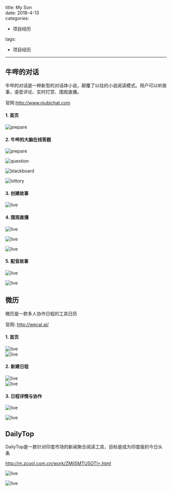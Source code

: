 title: My Son    
date: 2018-4-13     
categories:    
- 项目经历    
       
       
       
tags:       
- 项目经历    
    
   
---   

## 牛哔的对话

牛哔的对话是一种新型的对话体小说，颠覆了以往的小说阅读模式。用户可以听故事，语音评论、实时打赏、围观直播。 

官网:http://www.niubichat.com   

####  1. 首页  

![prepare](https://github.com/liuyicheng3/learning-summary/blob/master/history/bibi_main_0.jpeg?raw=true) 


####  2. 牛哔的大脑在线答题

![prepare](https://github.com/liuyicheng3/learning-summary/blob/master/history/bibi_arena_0.png?raw=true) 

![question](https://github.com/liuyicheng3/learning-summary/blob/master/history/bibi_arena_1.png?raw=true)  

![blackboard](https://github.com/liuyicheng3/learning-summary/blob/master/history/bibi_arena_2.png?raw=true)

![lottory](https://github.com/liuyicheng3/learning-summary/blob/master/history/bibi_arena_3.png?raw=true)  

####  3. 创建故事

![live](https://github.com/liuyicheng3/learning-summary/blob/master/history/bibi_create_0.jpeg?raw=true) 


####  4. 围观直播    

![live](https://github.com/liuyicheng3/learning-summary/blob/master/history/bibi_live_0.png?raw=true) 

![live](https://github.com/liuyicheng3/learning-summary/blob/master/history/bibi_live_1.png?raw=true) 

![live](https://github.com/liuyicheng3/learning-summary/blob/master/history/bibi_live_2.jpeg?raw=true) 

####  5. 配音故事   

![live](https://github.com/liuyicheng3/learning-summary/blob/master/history/bibi_review_0.jpeg?raw=true) 

![live](https://github.com/liuyicheng3/learning-summary/blob/master/history/bibi_review_1.jpeg?raw=true) 



## 微历

微历是一款多人协作日程的工具日历

官网: http://wecal.ai/

####  1. 首页   

![live](https://github.com/liuyicheng3/learning-summary/blob/master/history/wecal_04.jpeg?raw=true)   
![live](https://github.com/liuyicheng3/learning-summary/blob/master/history/wecal_05.jpeg?raw=true)  

####  2. 新建日程  

![live](https://github.com/liuyicheng3/learning-summary/blob/master/history/wecal_00.png?raw=true)   
![live](https://github.com/liuyicheng3/learning-summary/blob/master/history/wecal_01.png?raw=true)  

####  3. 日程详情与协作   

![live](https://github.com/liuyicheng3/learning-summary/blob/master/history/wecal_02.jpeg?raw=true)  

![live](https://github.com/liuyicheng3/learning-summary/blob/master/history/wecal_03.jpeg?raw=true)


## DailyTop

DailyTop是一款针对印度市场的新闻聚合阅读工具，目标是成为印度版的今日头条   

http://m.zcool.com.cn/work/ZMjI5MTU5OTI=.html

![live](https://github.com/liuyicheng3/learning-summary/blob/master/history/DailyTop_0.png?raw=true) 

![live](https://github.com/liuyicheng3/learning-summary/blob/master/history/DailyTop_1.png?raw=true)

